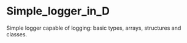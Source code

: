 # Simple_logger_in_D
Simple logger capable of logging: basic types, arrays, structures and classes.
